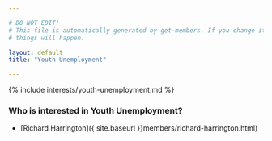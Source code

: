 ```yaml
---

# DO NOT EDIT!
# This file is automatically generated by get-members. If you change it, bad
# things will happen.

layout: default
title: "Youth Unemployment"

---
```


{% include interests/youth-unemployment.md %}

### Who is interested in Youth Unemployment?


* [Richard Harrington]({ site.baseurl }}members/richard-harrington.html)
